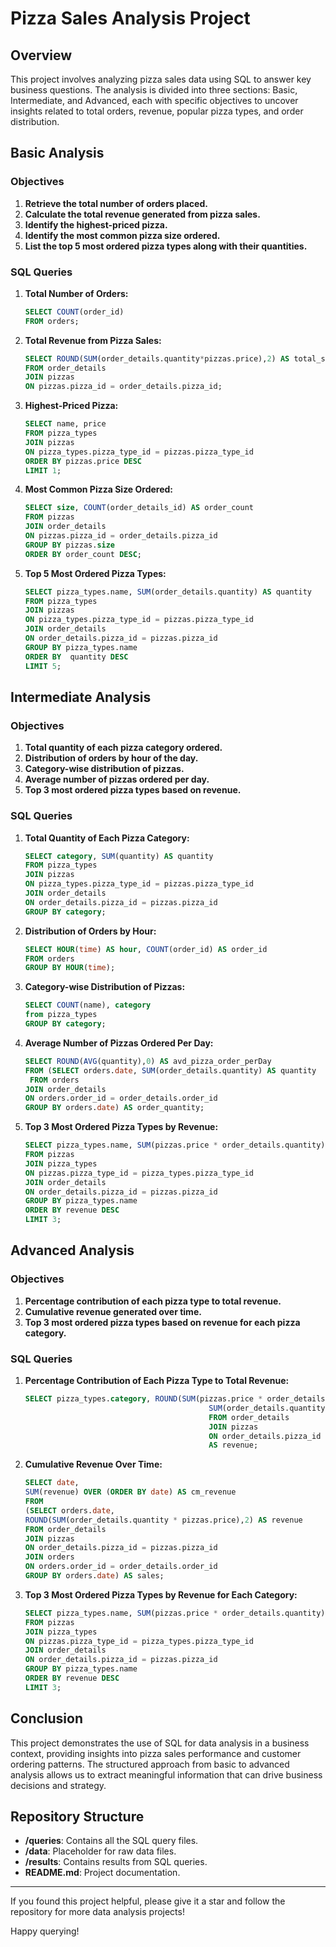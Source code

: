 # Pizza Sales Analysis Project

## Overview

This project involves analyzing pizza sales data using SQL to answer key business questions. The analysis is divided into three sections: Basic, Intermediate, and Advanced, each with specific objectives to uncover insights related to total orders, revenue, popular pizza types, and order distribution.

## Basic Analysis

### Objectives

1. **Retrieve the total number of orders placed.**
2. **Calculate the total revenue generated from pizza sales.**
3. **Identify the highest-priced pizza.**
4. **Identify the most common pizza size ordered.**
5. **List the top 5 most ordered pizza types along with their quantities.**

### SQL Queries

1. **Total Number of Orders:**
   ```sql
   SELECT COUNT(order_id) 
   FROM orders;
   ```

2. **Total Revenue from Pizza Sales:**
   ```sql
   SELECT ROUND(SUM(order_details.quantity*pizzas.price),2) AS total_sales
   FROM order_details
   JOIN pizzas
   ON pizzas.pizza_id = order_details.pizza_id;
   ```

3. **Highest-Priced Pizza:**
   ```sql
   SELECT name, price
   FROM pizza_types
   JOIN pizzas
   ON pizza_types.pizza_type_id = pizzas.pizza_type_id
   ORDER BY pizzas.price DESC
   LIMIT 1;
   ```

4. **Most Common Pizza Size Ordered:**
   ```sql
   SELECT size, COUNT(order_details_id) AS order_count
   FROM pizzas
   JOIN order_details
   ON pizzas.pizza_id = order_details.pizza_id
   GROUP BY pizzas.size
   ORDER BY order_count DESC;
   ```

5. **Top 5 Most Ordered Pizza Types:**
   ```sql
   SELECT pizza_types.name, SUM(order_details.quantity) AS quantity
   FROM pizza_types
   JOIN pizzas
   ON pizza_types.pizza_type_id = pizzas.pizza_type_id
   JOIN order_details
   ON order_details.pizza_id = pizzas.pizza_id
   GROUP BY pizza_types.name
   ORDER BY  quantity DESC
   LIMIT 5;
   ```

## Intermediate Analysis

### Objectives

1. **Total quantity of each pizza category ordered.**
2. **Distribution of orders by hour of the day.**
3. **Category-wise distribution of pizzas.**
4. **Average number of pizzas ordered per day.**
5. **Top 3 most ordered pizza types based on revenue.**

### SQL Queries

1. **Total Quantity of Each Pizza Category:**
   ```sql
   SELECT category, SUM(quantity) AS quantity
   FROM pizza_types
   JOIN pizzas 
   ON pizza_types.pizza_type_id = pizzas.pizza_type_id
   JOIN order_details
   ON order_details.pizza_id = pizzas.pizza_id
   GROUP BY category;
   ```

2. **Distribution of Orders by Hour:**
   ```sql
   SELECT HOUR(time) AS hour, COUNT(order_id) AS order_id
   FROM orders
   GROUP BY HOUR(time);
   ```

3. **Category-wise Distribution of Pizzas:**
   ```sql
   SELECT COUNT(name), category
   from pizza_types
   GROUP BY category;
   ```

4. **Average Number of Pizzas Ordered Per Day:**
   ```sql
   SELECT ROUND(AVG(quantity),0) AS avd_pizza_order_perDay
   FROM (SELECT orders.date, SUM(order_details.quantity) AS quantity
	FROM orders
   JOIN order_details 
   ON orders.order_id = order_details.order_id
   GROUP BY orders.date) AS order_quantity;
   ```

5. **Top 3 Most Ordered Pizza Types by Revenue:**
   ```sql
   SELECT pizza_types.name, SUM(pizzas.price * order_details.quantity) AS revenue
   FROM pizzas
   JOIN pizza_types
   ON pizzas.pizza_type_id = pizza_types.pizza_type_id
   JOIN order_details
   ON order_details.pizza_id = pizzas.pizza_id
   GROUP BY pizza_types.name
   ORDER BY revenue DESC
   LIMIT 3;
   ```

## Advanced Analysis

### Objectives

1. **Percentage contribution of each pizza type to total revenue.**
2. **Cumulative revenue generated over time.**
3. **Top 3 most ordered pizza types based on revenue for each pizza category.**

### SQL Queries

1. **Percentage Contribution of Each Pizza Type to Total Revenue:**
   ```sql
   SELECT pizza_types.category, ROUND(SUM(pizzas.price * order_details.quantity) / (SELECT
											SUM(order_details.quantity * pizzas.price)
                                            FROM order_details
                                            JOIN pizzas
                                            ON order_details.pizza_id = pizzas.pizza_id) * 100,2)
                                            AS revenue;
   ```

2. **Cumulative Revenue Over Time:**
   ```sql
   SELECT date,
   SUM(revenue) OVER (ORDER BY date) AS cm_revenue
   FROM 
   (SELECT orders.date,
   ROUND(SUM(order_details.quantity * pizzas.price),2) AS revenue
   FROM order_details
   JOIN pizzas
   ON order_details.pizza_id = pizzas.pizza_id
   JOIN orders
   ON orders.order_id = order_details.order_id
   GROUP BY orders.date) AS sales;
   ```

3. **Top 3 Most Ordered Pizza Types by Revenue for Each Category:**
   ```sql
   SELECT pizza_types.name, SUM(pizzas.price * order_details.quantity) AS revenue
   FROM pizzas
   JOIN pizza_types
   ON pizzas.pizza_type_id = pizza_types.pizza_type_id
   JOIN order_details
   ON order_details.pizza_id = pizzas.pizza_id
   GROUP BY pizza_types.name
   ORDER BY revenue DESC
   LIMIT 3;
   ```

## Conclusion

This project demonstrates the use of SQL for data analysis in a business context, providing insights into pizza sales performance and customer ordering patterns. The structured approach from basic to advanced analysis allows us to extract meaningful information that can drive business decisions and strategy.

## Repository Structure

- **/queries**: Contains all the SQL query files.
- **/data**: Placeholder for raw data files.
- **/results**: Contains results from SQL queries.
- **README.md**: Project documentation.

---

If you found this project helpful, please give it a star and follow the repository for more data analysis projects!

Happy querying!
